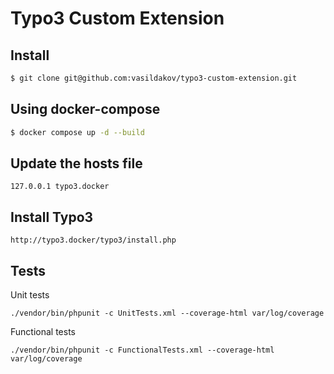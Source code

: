 # Typo3 Custom Extension

## Install

```bash
$ git clone git@github.com:vasildakov/typo3-custom-extension.git
```

## Using docker-compose

```bash
$ docker compose up -d --build
```

## Update the hosts file 
``` 
127.0.0.1 typo3.docker
```

## Install Typo3
``` 
http://typo3.docker/typo3/install.php
```

## Tests

Unit tests

```shell
./vendor/bin/phpunit -c UnitTests.xml --coverage-html var/log/coverage
```

Functional tests

```shell
./vendor/bin/phpunit -c FunctionalTests.xml --coverage-html var/log/coverage
```
